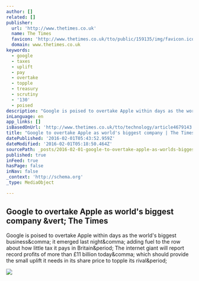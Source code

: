 ```yaml
---
author: []
related: []
publisher:
  url: 'http://www.thetimes.co.uk'
  name: The Times
  favicon: 'http://www.thetimes.co.uk/tto/public/159135/img/favicon.ico'
  domain: www.thetimes.co.uk
keywords:
  - google
  - taxes
  - uplift
  - pay
  - overtake
  - topple
  - treasury
  - scrutiny
  - '130'
  - poised
description: "Google is poised to overtake Apple within days as the world's biggest business, it emerged last night, adding fuel to the row about how little tax it pays in Britain. The internet giant will report record profits of more than £11 billion today, which should provide the small uplift it needs in its share price to topple its rival."
inLanguage: en
app_links: []
isBasedOnUrl: 'http://www.thetimes.co.uk/tto/technology/article4679143.ece'
title: "Google to overtake Apple as world's biggest company | The Times"
datePublished: '2016-02-01T05:43:52.959Z'
dateModified: '2016-02-01T05:18:50.464Z'
sourcePath: _posts/2016-02-01-google-to-overtake-apple-as-worlds-biggest-company-or-the-ti.md
published: true
inFeed: true
hasPage: false
inNav: false
_context: 'http://schema.org'
_type: MediaObject

---
```

<article style=""><h1>Google to overtake Apple as world's biggest company &amp;vert; The Times</h1><p>Google is poised to overtake Apple within days as the world's biggest business&amp;comma; it emerged last night&amp;comma; adding fuel to the row about how little tax it pays in Britain&amp;period; The internet giant will report record profits of more than £11 billion today&amp;comma; which should provide the small uplift it needs in its share price to topple its rival&amp;period;</p><img src="http://www.thetimes.co.uk/tto/multimedia/archive/01053/7d94e7f8-c84e-11e5_1053607h.jpg" /></article>